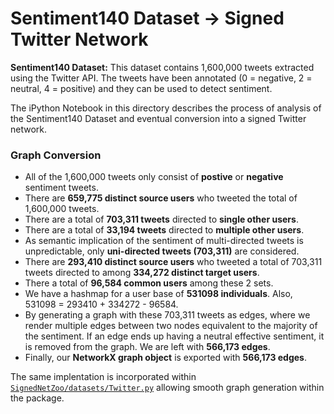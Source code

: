 # Sentiment140 Dataset &rarr; Signed Twitter Network

**Sentiment140 Dataset:** This dataset contains 1,600,000 tweets extracted using the Twitter API. The tweets have been annotated (0 = negative, 2 = neutral, 4 = positive) and they can be used to detect sentiment.

The iPython Notebook in this directory describes the process of analysis of the Sentiment140 Dataset and eventual conversion into a signed Twitter network.

### Graph Conversion

- All of the 1,600,000 tweets only consist of **postive** or **negative** sentiment tweets.
- There are **659,775 distinct source users** who tweeted the total of 1,600,000 tweets.
- There are a total of **703,311 tweets** directed to **single other users**.
- There are a total of **33,194 tweets** directed to **multiple other users**.
- As semantic implication of the sentiment of multi-directed tweets is unpredictable, only **uni-directed tweets (703,311)** are considered.
- There are **293,410 distinct source users** who tweeted a total of 703,311 tweets directed to among **334,272 distinct target users**.
- There a total of **96,584 common users** among these 2 sets.
- We have a hashmap for a user base of **531098 individuals**. Also, 531098 = 293410 + 334272 - 96584.
- By generating a graph with these 703,311 tweets as edges, where we render multiple edges between two nodes equivalent to the majority of the sentiment. If an edge ends up having a neutral effective sentiment, it is removed from the graph. We are left with **566,173 edges**.
- Finally, our **NetworkX graph object** is exported with **566,173 edges**.


The same implentation is incorporated within [`SignedNetZoo/datasets/Twitter.py`](https://github.com/vishwakftw/SignedNetZoo/blob/master/SignedNetZoo/datasets/Twitter.py) allowing smooth graph generation within the package.

